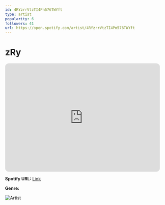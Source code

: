 ```yaml
---
id: 4RYzrrVtzTI4Pn576TWYft
type: artist
popularity: 6
followers: 41
url: https://open.spotify.com/artist/4RYzrrVtzTI4Pn576TWYft
---
```

# zRy

<iframe style="border-radius:12px" src="https://open.spotify.com/embed/artist/4RYzrrVtzTI4Pn576TWYft" width="100%" height="352" frameBorder="0" allowfullscreen="" allow="autoplay; clipboard-write; encrypted-media; fullscreen; picture-in-picture" loading="lazy"></iframe>

**Spotify URL:** [Link](https://open.spotify.com/artist/4RYzrrVtzTI4Pn576TWYft)

**Genre:** 

![Artist](https://i.scdn.co/image/ab6761610000e5ebc73297d1f258ecef5a445f26)

